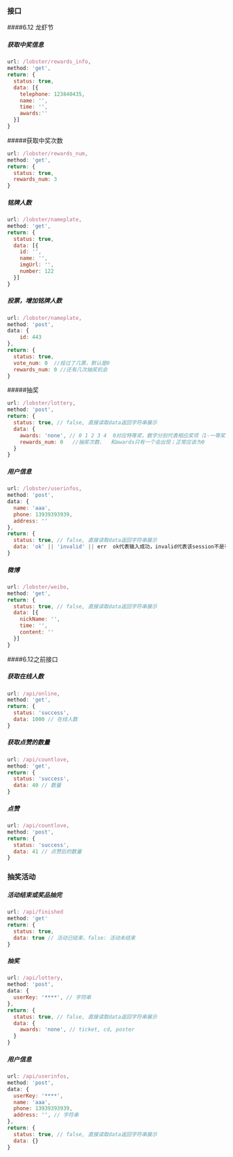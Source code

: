 ### 接口

####6.12 龙虾节
##### 获取中奖信息
```javascript
url: /lobster/rewards_info,
method: 'get',
return: {
  status: true,
  data: [{
    telephone: 123840435,
    name: '',
    time: '',
    awards:''
  }]
}
```
#####获取中奖次数
```javascript
url: /lobster/rewards_num,
method: 'get',
return: {
  status: true,
  rewards_num: 3
}
```
##### 铭牌人数
```javascript
url: /lobster/nameplate,
method: 'get',
return: {
  status: true,
  data: [{
    id: '',
    name: '',
    imgUrl: '',
    number: 122
  }]
}
```
##### 投票，增加铭牌人数
```javascript
url: /lobster/nameplate,
method: 'post',
data: {
    id: 443
},
return: {
  status: true,
  vote_num: 0  //投过了几票，默认是0
  rewards_num: 0 //还有几次抽奖机会
}
```

#####抽奖
```javascript
url: /lobster/lottery,
method: 'post',
return: {
  status: true, // false, 直接读取data返回字符串展示
  data: {
    awards: 'none', // 0 1 2 3 4  0对应特等奖，数字分别代表相应奖项（1-一等奖）
    rewards_num: 0   //抽奖次数，  和awards只有一个会出现；正常应该为0
  }
}

```
##### 用户信息
```javascript
url: /lobster/userinfos,
method: 'post',
data: {
  name: 'aaa',
  phone: 13939393939,
  address: ''
},
return: {
  status: true, // false, 直接读取data返回字符串展示
  data: 'ok' || 'invalid' || err  ok代表输入成功，invalid代表该session不是有效的中奖者
}
```

##### 微博

```javascript
url: /lobster/weibo,
method: 'get',
return: {
  status: true, // false, 直接读取data返回字符串展示
  data: [{
    nickName: '',
    time: '',
    content: ''
  }]
}
```


####6.12之前接口

##### 获取在线人数
```javascript
url: /api/online,
method: 'get',
return: {
  status: 'success',
  data: 1000 // 在线人数
}
```

##### 获取点赞的数量
```javascript
url: /api/countlove,
method: 'get',
return: {
  status: 'success',
  data: 40 // 数量
}
```

##### 点赞
```javascript
url: /api/countlove,
method: 'post',
return: {
  status: 'success',
  data: 41 // 点赞后的数量
}
```



### 抽奖活动

##### 活动结束或奖品抽完

```javascript
url: /api/finished
method: 'get'
return: {
  status: true,
  data: true // 活动已结束，false: 活动未结束
}
```

##### 抽奖

```javascript
url: /api/lottery,
method: 'post',
data: {
  userKey: '****', // 字符串
},
return: {
  status: true, // false, 直接读取data返回字符串展示
  data: {
    awards: 'none', // ticket, cd, poster
  }
}

```

##### 用户信息

```javascript
url: /api/userinfos,
method: 'post',
data: {
  userKey: '****',
  name: 'aaa',
  phone: 13939393939, 
  address: '', // 字符串
},
return: {
  status: true, // false, 直接读取data返回字符串展示
  data: {}
}
```

